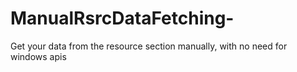 # ManualRsrcDataFetching-
Get your data from the resource section manually, with no need for windows apis 
